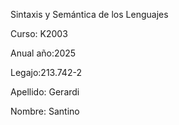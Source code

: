 Sintaxis y Semántica de los Lenguajes

Curso: K2003

Anual año:2025

Legajo:213.742-2

Apellido: Gerardi

Nombre: Santino
